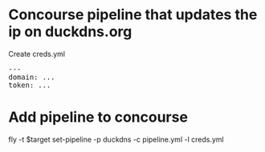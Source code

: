 # Concourse pipeline that updates the ip on duckdns.org

Create creds.yml
<pre>
---
domain: ...
token: ...
</pre>
 
# Add pipeline to concourse
fly -t $target set-pipeline -p duckdns -c pipeline.yml -l creds.yml
